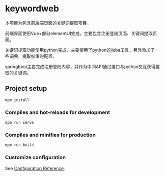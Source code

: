 # keywordweb
本项目为包含前后端页面的关键词提取项目。

前端界面使用Vue+部分elementUI完成，主要包含注册登陆页面、关键词提取页面。

关键词提取功能使用python完成，主要使用了python的jieba工具，另外添加了一些词典、提取权重的配置。

springboot主要完成注册登陆内容，并作为中间API通过接口与python交互获得提取的关键词。

## Project setup
```
npm install
```

### Compiles and hot-reloads for development
```
npm run serve
```

### Compiles and minifies for production
```
npm run build
```

### Customize configuration
See [Configuration Reference](https://cli.vuejs.org/config/).
